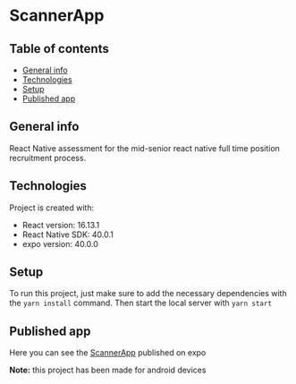 # ScannerApp

## Table of contents
* [General info](#general-info)
* [Technologies](#technologies)
* [Setup](#setup)
* [Published app](#published-app)

## General info
React Native assessment for the mid-senior react native full time position recruitment process.
	
## Technologies
Project is created with:
* React version: 16.13.1
* React Native SDK: 40.0.1
* expo version: 40.0.0
	
## Setup
To run this project, just make sure to add the necessary dependencies with the ``` yarn install ``` command. Then start the local server with ``` yarn start ```

## Published app
Here you can see the [ScannerApp](https://expo.io/@luigi1195/scannerDemo) published on expo

**Note:** this project has been made for android devices
